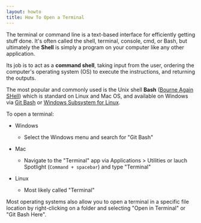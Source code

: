 ```yaml
---
layout: howto
title: How To Open a Terminal
---
```


The terminal or command line is a text-based interface for efficiently getting stuff done. 
It's often called the shell, terminal, console, cmd, or Bash, but ultimately the **Shell** is simply a program on your computer like any other application. 

Its job is to act as a **command shell**, taking input from the user, ordering the computer's operating system (OS) to execute the instructions, and returning the outputs.

The most popular and commonly used is the Unix shell **Bash** ([Bourne Again SHell](https://en.wikipedia.org/wiki/Bash_(Unix_shell))) which is standard on Linux and Mac OS, and available on Windows via [Git Bash](https://git-for-windows.github.io/) or [Windows Subsystem for Linux](https://docs.microsoft.com/en-us/windows/wsl/about).

To open a terminal: 

- Windows

  - Select the Windows menu and search for "Git Bash"
  
- Mac

  - Navigate to the "Terminal" app via Applications > Utilities or lauch Spotlight (`Command + spacebar`) and type "Terminal"
  
- Linux

  - Most likely called "Terminal"

Most operating systems also allow you to open a terminal in a specific file location by right-clicking on a folder and selecting "Open in Terminal" or "Git Bash Here".
